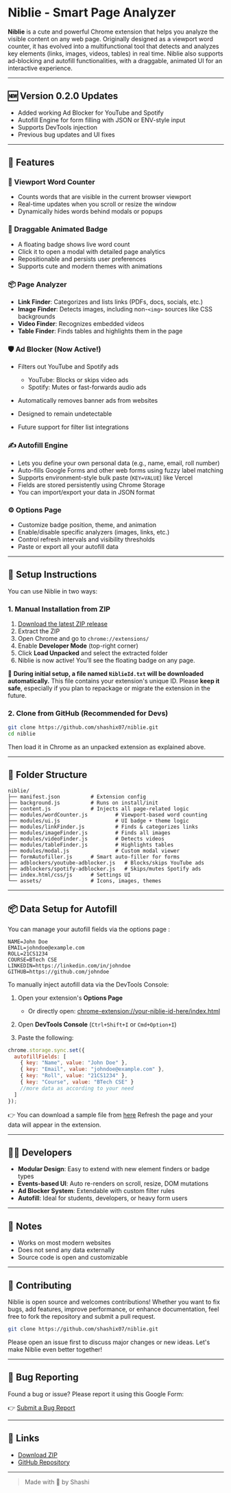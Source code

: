 # Niblie - Smart Page Analyzer

**Niblie** is a cute and powerful Chrome extension that helps you analyze the visible content on any web page. Originally designed as a viewport word counter, it has evolved into a multifunctional tool that detects and analyzes key elements (links, images, videos, tables) in real time. Niblie also supports ad-blocking and autofill functionalities, with a draggable, animated UI for an interactive experience.

---

## 🆕 Version 0.2.0 Updates

* Added working Ad Blocker for YouTube and Spotify
* Autofill Engine for form filling with JSON or ENV-style input
* Supports DevTools injection
* Previous bug updates and UI fixes

---

## 🌟 Features

### 🔢 Viewport Word Counter

* Counts words that are visible in the current browser viewport
* Real-time updates when you scroll or resize the window
* Dynamically hides words behind modals or popups

### 🎨 Draggable Animated Badge

* A floating badge shows live word count
* Click it to open a modal with detailed page analytics
* Repositionable and persists user preferences
* Supports cute and modern themes with animations

### 📦 Page Analyzer

* **Link Finder**: Categorizes and lists links (PDFs, docs, socials, etc.)
* **Image Finder**: Detects images, including non-`<img>` sources like CSS backgrounds
* **Video Finder**: Recognizes embedded videos
* **Table Finder**: Finds tables and highlights them in the page

### 🛡️ Ad Blocker (Now Active!)

* Filters out YouTube and Spotify ads

  * YouTube: Blocks or skips video ads
  * Spotify: Mutes or fast-forwards audio ads
* Automatically removes banner ads from websites
* Designed to remain undetectable
* Future support for filter list integrations

### ✍️ Autofill Engine

* Lets you define your own personal data (e.g., name, email, roll number)
* Auto-fills Google Forms and other web forms using fuzzy label matching
* Supports environment-style bulk paste (`KEY=VALUE`) like Vercel
* Fields are stored persistently using Chrome Storage
* You can import/export your data in JSON format

### ⚙️ Options Page

* Customize badge position, theme, and animation
* Enable/disable specific analyzers (images, links, etc.)
* Control refresh intervals and visibility thresholds
* Paste or export all your autofill data

---

## 🔧 Setup Instructions

You can use Niblie in two ways:

### 1. Manual Installation from ZIP

1. [Download the latest ZIP release](https://github.com/shashiX07/Niblie/releases/download/Niblie/Niblie-v0.2.0.zip)
2. Extract the ZIP
3. Open Chrome and go to `chrome://extensions/`
4. Enable **Developer Mode** (top-right corner)
5. Click **Load Unpacked** and select the extracted folder
6. Niblie is now active! You’ll see the floating badge on any page.

📁 **During initial setup, a file named `NiblieId.txt` will be downloaded automatically.**
This file contains your extension's unique ID. Please **keep it safe**, especially if you plan to repackage or migrate the extension in the future.

### 2. Clone from GitHub (Recommended for Devs)

```bash
git clone https://github.com/shashix07/niblie.git
cd niblie
```

Then load it in Chrome as an unpacked extension as explained above.

---

## 📁 Folder Structure

```
niblie/
├── manifest.json          # Extension config
├── background.js          # Runs on install/init
├── content.js             # Injects all page-related logic
├── modules/wordCounter.js         # Viewport-based word counting
├── modules/ui.js                  # UI badge + theme logic
├── modules/linkFinder.js          # Finds & categorizes links
├── modules/imageFinder.js         # Finds all images
├── modules/videoFinder.js         # Detects videos
├── modules/tableFinder.js         # Highlights tables
├── modules/modal.js               # Custom modal viewer
├── formAutofiller.js      # Smart auto-filler for forms
├── adblockers/youtube-adblocker.js   # Blocks/skips YouTube ads
├── adblockers/spotify-adblocker.js   # Skips/mutes Spotify ads
├── index.html/css/js      # Settings UI
└── assets/                # Icons, images, themes
```

---

## 📦 Data Setup for Autofill

You can manage your autofill fields via the options page :

```env
NAME=John Doe
EMAIL=johndoe@example.com
ROLL=21CS1234
COURSE=BTech CSE
LINKEDIN=https://linkedin.com/in/johndoe
GITHUB=https://github.com/johndoe
```

To manually inject autofill data via the DevTools Console:

1. Open your extension's **Options Page**

   * Or directly open: [chrome-extension://your-niblie-id-here/index.html](chrome-extension://<your-niblie-id-here>/index.html)

2. Open **DevTools Console** (`Ctrl+Shift+I` or `Cmd+Option+I`)

3. Paste the following:

```js
chrome.storage.sync.set({
  autofillFields: [
    { key: "Name", value: "John Doe" },
    { key: "Email", value: "johndoe@example.com" },
    { key: "Roll", value: "21CS1234" },
    { key: "Course", value: "BTech CSE" }
    //more data as according to your need 
  ]
});
```
👉 You can download a sample file from [here](https://github.com/shashiX07/Niblie/releases/download/Niblie/sample.json)
Refresh the page and your data will appear in the extension.

---

## 👨‍💻 Developers

* **Modular Design**: Easy to extend with new element finders or badge types
* **Events-based UI**: Auto re-renders on scroll, resize, DOM mutations
* **Ad Blocker System**: Extendable with custom filter rules
* **Autofill**: Ideal for students, developers, or heavy form users

---

## 📌 Notes

* Works on most modern websites
* Does not send any data externally
* Source code is open and customizable

---

## 🤝 Contributing

Niblie is open source and welcomes contributions! Whether you want to fix bugs, add features, improve performance, or enhance documentation, feel free to fork the repository and submit a pull request.

```bash
git clone https://github.com/shashix07/niblie.git
```

Please open an issue first to discuss major changes or new ideas. Let's make Niblie even better together!

---

## 🐞 Bug Reporting

Found a bug or issue? Please report it using this Google Form:

👉 [Submit a Bug Report](https://docs.google.com/forms/d/e/1FAIpQLSd1tO0IiU_vlrK1wqeffiPs82gpMangCQ5xoByH7g8jltvd4w/viewform?usp=dialog)

---

## 📎 Links

* [Download ZIP](https://github.com/shashiX07/Niblie/releases/download/Niblie/Niblie-v0.2.0.zip)
* [GitHub Repository](https://github.com/shashix07/Niblie)

---

> Made with 💖 by Shashi
